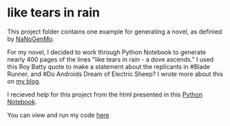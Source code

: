 # like tears in rain

This project folder contains one example for generating a novel, as definied by [NaNoGenMo](http://nanogenmo.github.io). 

For my novel, I decided to work through Python Notebook to generate nearly 400 pages of the lines "like tears in rain - a dove ascends." I used this Roy Batty quote to make a statement about the replicants in #Blade Runner, and #Do Androids Dream of Electric Sheep? I wrote more about this on [my blog](http://creativecoding.alyssakbrown.com/about/).

I recieved help for this project from the html presented in this [Python Notebook](https://colab.research.google.com/drive/1-xEMjJ-6zbzA_c8pqnQOKRVIe8Jwdwna).

You can view and run my code [here](https://colab.research.google.com/drive/11b2t2dK2fthQxVrvJ01dUP8Fd7LX1gJi)

